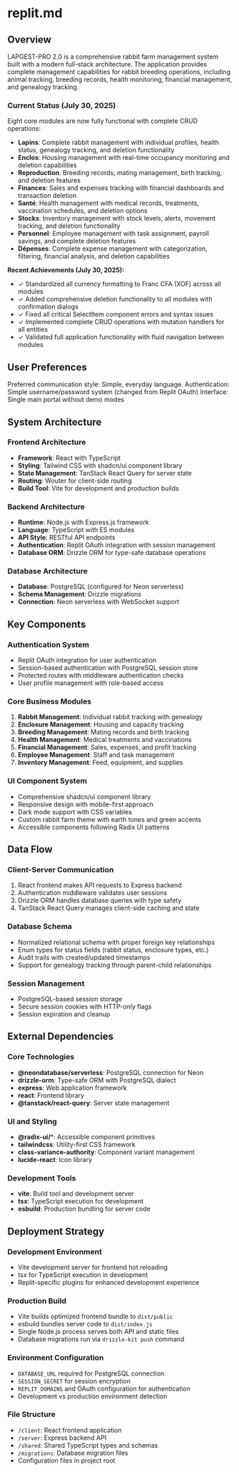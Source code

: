 # replit.md

## Overview

LAPGEST-PRO 2.0 is a comprehensive rabbit farm management system built with a modern full-stack architecture. The application provides complete management capabilities for rabbit breeding operations, including animal tracking, breeding records, health monitoring, financial management, and genealogy tracking.

### Current Status (July 30, 2025)
Eight core modules are now fully functional with complete CRUD operations:
- **Lapins**: Complete rabbit management with individual profiles, health status, genealogy tracking, and deletion functionality
- **Enclos**: Housing management with real-time occupancy monitoring and deletion capabilities
- **Reproduction**: Breeding records, mating management, birth tracking, and deletion features
- **Finances**: Sales and expenses tracking with financial dashboards and transaction deletion
- **Santé**: Health management with medical records, treatments, vaccination schedules, and deletion options
- **Stocks**: Inventory management with stock levels, alerts, movement tracking, and deletion functionality
- **Personnel**: Employee management with task assignment, payroll savings, and complete deletion features
- **Dépenses**: Complete expense management with categorization, filtering, financial analysis, and deletion capabilities

**Recent Achievements (July 30, 2025):**
- ✓ Standardized all currency formatting to Franc CFA (XOF) across all modules
- ✓ Added comprehensive deletion functionality to all modules with confirmation dialogs
- ✓ Fixed all critical SelectItem component errors and syntax issues
- ✓ Implemented complete CRUD operations with mutation handlers for all entities
- ✓ Validated full application functionality with fluid navigation between modules

## User Preferences

Preferred communication style: Simple, everyday language.
Authentication: Simple username/password system (changed from Replit OAuth)
Interface: Single main portal without demo modes

## System Architecture

### Frontend Architecture
- **Framework**: React with TypeScript
- **Styling**: Tailwind CSS with shadcn/ui component library
- **State Management**: TanStack React Query for server state
- **Routing**: Wouter for client-side routing
- **Build Tool**: Vite for development and production builds

### Backend Architecture
- **Runtime**: Node.js with Express.js framework
- **Language**: TypeScript with ES modules
- **API Style**: RESTful API endpoints
- **Authentication**: Replit OAuth integration with session management
- **Database ORM**: Drizzle ORM for type-safe database operations

### Database Architecture
- **Database**: PostgreSQL (configured for Neon serverless)
- **Schema Management**: Drizzle migrations
- **Connection**: Neon serverless with WebSocket support

## Key Components

### Authentication System
- Replit OAuth integration for user authentication
- Session-based authentication with PostgreSQL session store
- Protected routes with middleware authentication checks
- User profile management with role-based access

### Core Business Modules
1. **Rabbit Management**: Individual rabbit tracking with genealogy
2. **Enclosure Management**: Housing and capacity tracking
3. **Breeding Management**: Mating records and birth tracking
4. **Health Management**: Medical treatments and vaccinations
5. **Financial Management**: Sales, expenses, and profit tracking
6. **Employee Management**: Staff and task management
7. **Inventory Management**: Feed, equipment, and supplies

### UI Component System
- Comprehensive shadcn/ui component library
- Responsive design with mobile-first approach
- Dark mode support with CSS variables
- Custom rabbit farm theme with earth tones and green accents
- Accessible components following Radix UI patterns

## Data Flow

### Client-Server Communication
1. React frontend makes API requests to Express backend
2. Authentication middleware validates user sessions
3. Drizzle ORM handles database queries with type safety
4. TanStack React Query manages client-side caching and state

### Database Schema
- Normalized relational schema with proper foreign key relationships
- Enum types for status fields (rabbit status, enclosure types, etc.)
- Audit trails with created/updated timestamps
- Support for genealogy tracking through parent-child relationships

### Session Management
- PostgreSQL-based session storage
- Secure session cookies with HTTP-only flags
- Session expiration and cleanup

## External Dependencies

### Core Technologies
- **@neondatabase/serverless**: PostgreSQL connection for Neon
- **drizzle-orm**: Type-safe ORM with PostgreSQL dialect
- **express**: Web application framework
- **react**: Frontend library
- **@tanstack/react-query**: Server state management

### UI and Styling
- **@radix-ui/***: Accessible component primitives
- **tailwindcss**: Utility-first CSS framework
- **class-variance-authority**: Component variant management
- **lucide-react**: Icon library

### Development Tools
- **vite**: Build tool and development server
- **tsx**: TypeScript execution for development
- **esbuild**: Production bundling for server code

## Deployment Strategy

### Development Environment
- Vite development server for frontend hot reloading
- tsx for TypeScript execution in development
- Replit-specific plugins for enhanced development experience

### Production Build
- Vite builds optimized frontend bundle to `dist/public`
- esbuild bundles server code to `dist/index.js`
- Single Node.js process serves both API and static files
- Database migrations run via `drizzle-kit push` command

### Environment Configuration
- `DATABASE_URL` required for PostgreSQL connection
- `SESSION_SECRET` for session encryption
- `REPLIT_DOMAINS` and OAuth configuration for authentication
- Development vs production environment detection

### File Structure
- `/client`: React frontend application
- `/server`: Express backend API
- `/shared`: Shared TypeScript types and schemas
- `/migrations`: Database migration files
- Configuration files in project root